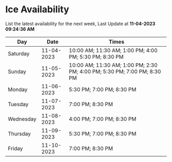 # Ice Availability

List the latest availability for the next week, Last Update at **11-04-2023 09:24:36 AM**

| Day         | Date        | Times       |
| ----------- | ----------- | ----------- |
|Saturday|11-04-2023|10:00 AM; 11:30 AM; 1:00 PM; 4:00 PM; 5:30 PM; 8:30 PM|
|Sunday|11-05-2023|10:00 AM; 11:30 AM; 1:00 PM; 2:30 PM; 4:00 PM; 5:30 PM; 7:00 PM; 8:30 PM|
|Monday|11-06-2023|5:30 PM; 7:00 PM; 8:30 PM|
|Tuesday|11-07-2023|7:00 PM; 8:30 PM|
|Wednesday|11-08-2023|4:00 PM; 7:00 PM; 8:30 PM|
|Thursday|11-09-2023|5:30 PM; 7:00 PM; 8:30 PM|
|Friday|11-10-2023|7:00 PM; 8:30 PM|
